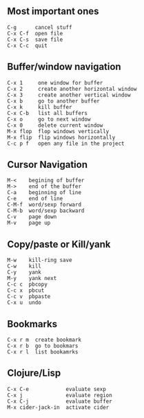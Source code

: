 ## Most important ones
```
C-g      cancel stuff
C-x C-f  open file
C-x C-s  save file
C-x C-c  quit
```

## Buffer/window navigation
```
C-x 1     one window for buffer
C-x 2     create another horizontal window
C-x 3     create another vertical window
C-x b     go to another buffer
C-x k     kill buffer
C-x C-b   list all buffers
C-x o     go to next window
C-x 0     delete current window
M-x flop  flop windows vertically
M-x flip  flip windows horizontally
C-c p f   open any file in the project
```

## Cursor Navigation
```
M-<    begining of buffer
M->    end of the buffer
C-a    beginning of line
C-e    end of line
C-M-f  word/sexp forward
C-M-b  word/sexp backward
C-v    page down
M-v    page up
```

## Copy/paste or Kill/yank
```
M-w    kill-ring save
C-w    kill
C-y    yank
M-y    yank next
C-c c  pbcopy
C-c x  pbcut
C-c v  pbpaste
C-x u  undo
```

## Bookmarks
```
C-x r m  create bookmark
C-x r b  go to bookmars
C-x r l  list bookamrks
```

## Clojure/Lisp
```
C-x C-e            evaluate sexp
C-x j              evaluate region
C-x C-j            evaluate buffer
M-x cider-jack-in  activate cider
```
